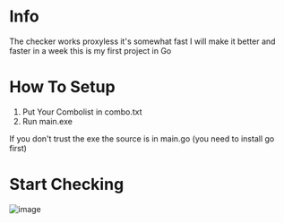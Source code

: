 # Info
The checker works proxyless it's somewhat fast I will make it better and faster in a week this is my first project in Go 

# How To Setup
1. Put Your Combolist in combo.txt
2. Run main.exe
   
If you don't trust the exe the source is in main.go (you need to install go first)

# Start Checking

![image](https://github.com/user-attachments/assets/e285bd80-e703-4218-8f09-d09fd4934ae6)
